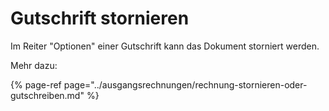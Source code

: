 # Gutschrift stornieren

Im Reiter "Optionen" einer Gutschrift kann das Dokument storniert werden.

Mehr dazu:

{% page-ref page="../ausgangsrechnungen/rechnung-stornieren-oder-gutschreiben.md" %}



